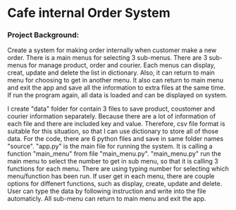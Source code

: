 <h1>Cafe internal Order System</h1>

<h3>Project Background:</h3>
<p>Create a system for making order internally when customer make a new order.
There is a main menus for selecting 3 sub-menus.
There are 3 sub-menus for manage product, order and courier.
Each menus can display, creat, update and delete the list in dictionary. 
Also, it can return to main menu for choosing to get in another menu.
It also can return to main menu and exit the app and save all the information to extra files at the same time.
If run the program again, all data is loaded and can be displayed on system.<p>

I create "data" folder for contain 3 files to save product, coustomer and courier information separately.
Because there are a lot of information of each file and there are included key and value.
Therefore, csv file format is suitable for this situation, so that I can use dictionary to store all of those data.
For the code, there are 6 python files and save in same folder names "source".
"app.py" is the main file for running the system. It is calling a function "main_menu" from file "main_menu.py".
"main_menu.py" run the main menu to select the number to get in sub menu, so that it is calling 3 functions for each menu.
There are using typing number for selecting which menu/function has been run.
If user get in each menu, there are couple options for diffenert functions, such as display, create, update and delete.
User can type the data by following instruction and write into the file automaticly.
All sub-menu can return to main menu and exit the app.
